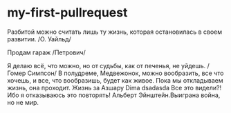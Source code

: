 # my-first-pullrequest

Разбитой можно считать лишь ту жизнь, которая остановилась в своем развитии. /О. Уайльд/

Продам гараж /Петрович/

Я делаю всё, что можно, но от судьбы, как от печенья, не уйдешь. /Гомер Симпсон/
В полудреме, Медвежонок, можно вообразить, все что хочешь, и все, что вообразишь, будет как живое.
Пока мы откладываем жизнь, она проходит.
Жизнь за Азшару
Dima
dsadasda
Все это видели?! Ибо я отказываюсь это повторять!
Альберт Эйнштейн.Выиграна война, но не мир.
